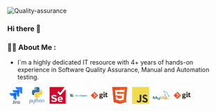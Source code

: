 ![Quality-assurance](https://user-images.githubusercontent.com/106456849/174657038-fd06ffed-4bea-4094-acd4-2ed7f21edd70.jpg)
### Hi there 👋
### :woman_technologist: About Me :

- I`m a highly dedicated IT resource with 4+ years of hands-on experience in Software Quality Assurance, Manual and Automation testing. 


<div>
  <img src="https://raw.githubusercontent.com/devicons/devicon/1119b9f84c0290e0f0b38982099a2bd027a48bf1/icons/jira/jira-original-wordmark.svg" title="HTML5" alt="HTML" width="40" height="40"/>&nbsp;
  <img src="https://raw.githubusercontent.com/devicons/devicon/e9b8e2e9f9e0856083f92afb6bec8ec3f902bf62/icons/python/python-original-wordmark.svg" title="HTML5" alt="HTML" width="40" height="40"/>&nbsp;
  <img src="https://raw.githubusercontent.com/devicons/devicon/1119b9f84c0290e0f0b38982099a2bd027a48bf1/icons/selenium/selenium-original.svg" title="HTML5" alt="HTML" width="40" height="40"/>&nbsp;
  <img src="https://raw.githubusercontent.com/devicons/devicon/1119b9f84c0290e0f0b38982099a2bd027a48bf1/icons/webstorm/webstorm-original-wordmark.svg" title="HTML5" alt="HTML" width="40" height="40"/>&nbsp;
 <img src="https://raw.githubusercontent.com/devicons/devicon/1119b9f84c0290e0f0b38982099a2bd027a48bf1/icons/git/git-original-wordmark.svg" title="HTML5" alt="HTML" width="40" height="40"/>&nbsp;
  <img src="https://github.com/devicons/devicon/blob/master/icons/html5/html5-original.svg" title="HTML5" alt="HTML" width="40" height="40"/>&nbsp;
  <img src="https://github.com/devicons/devicon/blob/master/icons/javascript/javascript-original.svg" title="JavaScript" alt="JavaScript" width="40" height="40"/>&nbsp;
  <img src="https://github.com/devicons/devicon/blob/master/icons/mysql/mysql-original-wordmark.svg" title="MySQL"  alt="MySQL" width="40" height="40"/>&nbsp;
  <img src="https://github.com/devicons/devicon/blob/master/icons/git/git-original-wordmark.svg" title="Git" **alt="Git" width="40" height="40"/>
</div>

    
